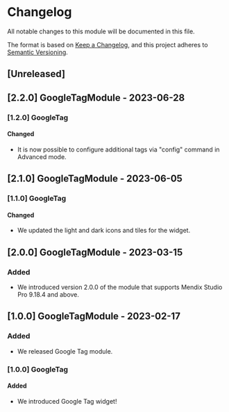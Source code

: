 # Changelog

All notable changes to this module will be documented in this file.

The format is based on [Keep a Changelog](https://keepachangelog.com/en/1.0.0/), and this project adheres to [Semantic Versioning](https://semver.org/spec/v2.0.0.html).

## [Unreleased]

## [2.2.0] GoogleTagModule - 2023-06-28

### [1.2.0] GoogleTag

#### Changed

-   It is now possible to configure additional tags via "config" command in Advanced mode.

## [2.1.0] GoogleTagModule - 2023-06-05

### [1.1.0] GoogleTag

#### Changed

-   We updated the light and dark icons and tiles for the widget.

## [2.0.0] GoogleTagModule - 2023-03-15

### Added

-   We introduced version 2.0.0 of the module that supports Mendix Studio Pro 9.18.4 and above.

## [1.0.0] GoogleTagModule - 2023-02-17

### Added

-   We released Google Tag module.

### [1.0.0] GoogleTag

#### Added

-   We introduced Google Tag widget!
